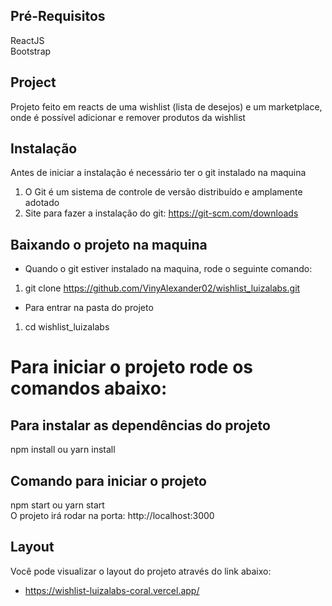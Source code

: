## Pré-Requisitos
ReactJS <br/>
Bootstrap

## Project 
Projeto feito em reacts de uma wishlist (lista de desejos) e um marketplace, onde é possível adicionar e remover produtos da wishlist

## Instalação
Antes de iniciar a instalação é necessário ter o git instalado na maquina <br/>
1. O Git é um sistema de controle de versão distribuído e amplamente adotado
2. Site para fazer a instalação do git: https://git-scm.com/downloads

## Baixando o projeto na maquina
* Quando o git estiver instalado na maquina, rode o seguinte comando: <br />
1. git clone https://github.com/VinyAlexander02/wishlist_luizalabs.git <br />
* Para entrar na pasta do projeto
1. cd wishlist_luizalabs

# Para iniciar o projeto rode os comandos abaixo:
## Para instalar as dependências do projeto
npm install ou yarn install

## Comando para iniciar o projeto
npm start ou yarn start <br />
O projeto irá rodar na porta: http://localhost:3000

## Layout 
Você pode visualizar o layout do projeto através do link abaixo:<br />
* https://wishlist-luizalabs-coral.vercel.app/


